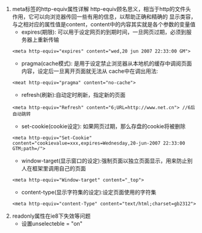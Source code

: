 1. meta标签的http-equiv属性详解
http-equiv顾名思义，相当于http的文件头作用，它可以向浏览器传回一些有用的信息，以帮助正确和精确的
显示类容，与之相对应的属性值是content，content中的内容其实就是各个参数的变量值
    - expires(期限): 可以用于设定网页的到期时间，一旦网页过期，必须到服务器上重新传输
    ```
    <meta http-equiv="expires" content="wed,20 jun 2007 22:33:00 GM">
    ```
    - pragma(cache模式): 是用于设定禁止浏览器从本地机的缓存中调阅页面内容，设定后一旦离开页面就无法从
    cache中在调出用法:
    ```
    <meat http-equiv="pragma" content="no-cache">
    ```
    - refresh(刷新):自动定时刷新，指定新的页面
    ```
    <meta http-equiv="Refresh" content="6;URL=http://www.net.cn"> //6后自动跳转
    ```
    - set-cookie(cookie设定): 如果网页过期，那么存盘的cookie将被删除
    ```
    <meta http-equiv="Set-Cookie" content="cookievalue=xxx,expires=Wednesday,20-jun-2007 22:33:00 GTM;path=/">
    ```
    - window-target(显示窗口的设定):强制页面以独立页面显示，用来防止别人在框架里调用自己的页面
    ```
    <meta http-equiv="Window-target" content="_top">
    ```
    - content-type(显示字符集的设定):设定页面使用的字符集
    ```
    <meta http-equiv="content-Type" content="text/html;charset=gb2312">
    ```
2. readonly属性在ie8下失效等问题
    - 设置unselecteble = "on"